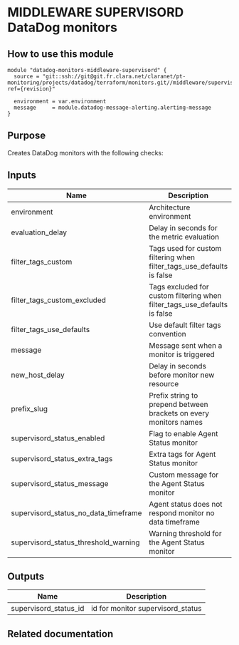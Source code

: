 # MIDDLEWARE SUPERVISORD DataDog monitors

## How to use this module

```
module "datadog-monitors-middleware-supervisord" {
  source = "git::ssh://git@git.fr.clara.net/claranet/pt-monitoring/projects/datadog/terraform/monitors.git//middleware/supervisord?ref={revision}"

  environment = var.environment
  message     = module.datadog-message-alerting.alerting-message
}

```

## Purpose

Creates DataDog monitors with the following checks:

## Inputs

| Name | Description | Type | Default | Required |
|------|-------------|:----:|:-----:|:-----:|
| environment | Architecture environment | string | n/a | yes |
| evaluation\_delay | Delay in seconds for the metric evaluation | string | `"900"` | no |
| filter\_tags\_custom | Tags used for custom filtering when filter_tags_use_defaults is false | string | `"*"` | no |
| filter\_tags\_custom\_excluded | Tags excluded for custom filtering when filter_tags_use_defaults is false | string | `""` | no |
| filter\_tags\_use\_defaults | Use default filter tags convention | string | `"true"` | no |
| message | Message sent when a monitor is triggered | string | n/a | yes |
| new\_host\_delay | Delay in seconds before monitor new resource | string | `"300"` | no |
| prefix\_slug | Prefix string to prepend between brackets on every monitors names | string | `""` | no |
| supervisord\_status\_enabled | Flag to enable Agent Status monitor | string | `"true"` | no |
| supervisord\_status\_extra\_tags | Extra tags for Agent Status monitor | list(string) | `[]` | no |
| supervisord\_status\_message | Custom message for the Agent Status monitor | string | `""` | no |
| supervisord\_status\_no\_data\_timeframe | Agent status does not respond monitor no data timeframe | string | `"10"` | no |
| supervisord\_status\_threshold\_warning | Warning threshold for the Agent Status monitor | string | `"3"` | no |

## Outputs

| Name | Description |
|------|-------------|
| supervisord\_status\_id | id for monitor supervisord_status |

## Related documentation

